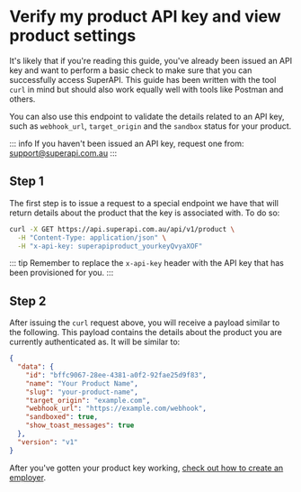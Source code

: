 # Verify my product API key and view product settings

It's likely that if you're reading this guide, you've already been issued an API key and want to perform a basic check to make sure that you can successfully access SuperAPI. This guide has been written with the tool `curl` in mind but should also work equally well with tools like Postman and others.

You can also use this endpoint to validate the details related to an API key, such as `webhook_url`, `target_origin` and the `sandbox` status for your product.

::: info
If you haven't been issued an API key, request one from: support@superapi.com.au
:::

## Step 1

The first step is to issue a request to a special endpoint we have that will return details about the product that the key is associated with. To do so:

```bash
curl -X GET https://api.superapi.com.au/api/v1/product \
  -H "Content-Type: application/json" \
  -H "x-api-key: superapiproduct_yourkeyQvyaXOF"
```

::: tip
Remember to replace the `x-api-key` header with the API key that has been provisioned for you.
:::

## Step 2

After issuing the `curl` request above, you will receive a payload similar to the following. This payload contains the details about the product you are currently authenticated as. It will be similar to:

```json
{
  "data": {
    "id": "bffc9067-28ee-4381-a0f2-92fae25d9f83",
    "name": "Your Product Name",
    "slug": "your-product-name",
    "target_origin": "example.com",
    "webhook_url": "https://example.com/webhook",
    "sandboxed": true,
    "show_toast_messages": true
  },
  "version": "v1"
}
```

After you've gotten your product key working, [check out how to create an employer](/software_partners/how_to_guides/create_an_employer/index.html).
